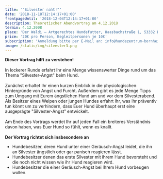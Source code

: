 ```yaml
---
title: '"Silvester naht!"'
date: '2018-11-18T12:14:17+01:00'
frontpageUntil: '2018-12-04T12:14:17+01:00'
description: Theoretischer Abendvortrag am 4.12.2018
termin: 4.12.2008
place: 'Der Waldi – Artgerechtes Hundefutter, Haasbachstraße 1, 53332 Bornheim'
price: '20€ pro Person, Begleitpersonen je 10€'
subscription: 'Anmeldung bitte per E-Mail an: info@hundezentrum-bornheim.de'
image: /static/img/silvester3.png
---
```

**Dieser Vortrag hilft zu verstehen!** \
\
In lockerer Runde erfahrt Ihr eine Menge wissenswerter Dinge rund um das Thema "Silvester-Angst" beim Hund. \
\
Zunächst erhaltet Ihr einen kurzen Einblick in die physiologischen Hintergründe von Angst und Furcht. Außerdem gibt es jede Menge Tipps zum Umgang mit Eurem ängstlichen Hund am und vor dem Silvesterabend. Als Besitzer eines Welpen oder jungen Hundes erfahrt Ihr, was Ihr präventiv tun könnt um zu verhindern, dass Euer Hund überhaupt erst eine ausgeprägte "Silvester-Angst" entwickelt. \
\
Am Ende des Vortrags werdet Ihr auf jeden Fall ein breiteres Verständnis davon haben, was Euer Hund so fühlt, wenn es knallt.\
\
**Der Vortrag richtet sich insbesondere an**

* Hundebesitzer, deren Hund unter einer Geräusch-Angst leidet, die ihn an Silvester ängstlich oder gar panisch reagieren lässt. 
* Hundebesitzer denen das erste Silvester mit ihrem Hund bevorsteht und die noch nicht wissen wie ihr Hund reagieren wird. 
* Hundebesitzer die einer Geräusch-Angst bei Ihrem Hund vorbeugen wollen.
